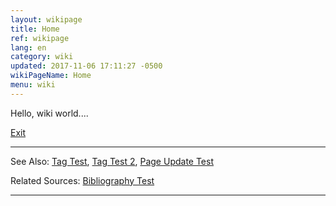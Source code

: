 ```yaml
---
layout: wikipage
title: Home
ref: wikipage
lang: en
category: wiki
updated: 2017-11-06 17:11:27 -0500
wikiPageName: Home
menu: wiki
---
```


Hello, wiki world....

[Exit](/wiki/Exit.html)

***
See Also: [Tag Test](/wiki/Tag-Test.html), [Tag Test 2](/wiki/Tag-Test-2.html), [Page Update Test](/wiki/Page-Update-Test.html)

Related Sources: [Bibliography Test](/wiki/Bibliography-Test.html)

*** 
